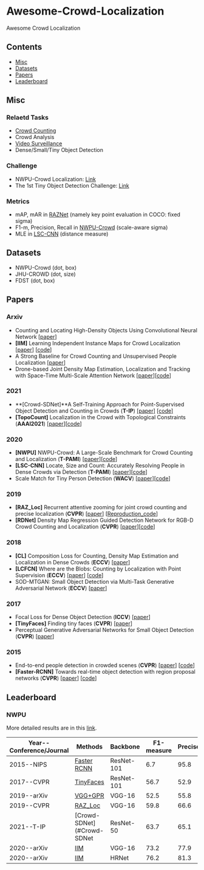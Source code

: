# Awesome-Crowd-Localization
Awesome Crowd Localization

## Contents
* [Misc](#misc)
* [Datasets](#datasets)
* [Papers](#papers)
* [Leaderboard](#leaderboard)

## Misc

### Relaetd Tasks
- [Crowd Counting](https://github.com/gjy3035/Awesome-Crowd-Counting)
- Crowd Analysis
- [Video Surveillance](https://github.com/CommissarMa/Awesome-Public-Safety-in-Vision)
- Dense/Small/Tiny Object Detection

### Challenge
- NWPU-Crowd Localization: [Link](https://www.crowdbenchmark.com/nwpucrowdloc.html)
- The 1st Tiny Object Detection Challenge: [Link](https://github.com/ucas-vg/TinyBenchmark)

### Metrics
- mAP, mAR in [RAZNet](http://www.muyadong.com/paper/cvpr19_0484.pdf) (namely key point evaluation in COCO: fixed sigma)
- F1-m, Precision, Recall in [NWPU-Crowd](https://arxiv.org/abs/2001.03360) (scale-aware sigma)
- MLE in [LSC-CNN](https://arxiv.org/abs/1906.07538) (distance measure)

## Datasets
- NWPU-Crowd (dot, box)
- JHU-CROWD (dot, size)
- FDST (dot, box)

## Papers

### Arxiv
- Counting and Locating High-Density Objects Using Convolutional Neural Network [[paper](https://arxiv.org/pdf/2102.04366.pdf)]
- <a name="IIM"></a> **[IIM]**  Learning Independent Instance Maps for Crowd Localization  [[paper](https://arxiv.org/pdf/2012.04164.pdf)] [[code](https://github.com/taohan10200/IIM)]
- A Strong Baseline for Crowd Counting and Unsupervised People Localization [[paper](https://arxiv.org/abs/2011.03725)]
- Drone-based Joint Density Map Estimation, Localization and Tracking with Space-Time Multi-Scale Attention Network [[paper](https://arxiv.org/abs/1912.01811)][[code](https://github.com/VisDrone)]

### 2021
- <a name="Crowd-SDNet"></a> **[Crowd-SDNet]**A Self-Training Approach for Point-Supervised Object Detection and Counting in Crowds (**T-IP**) [[paper]](https://ieeexplore.ieee.org/abstract/document/9347744/) [[code]]( https://github.com/WangyiNTU/Point-supervised-crowd-detection)
- <a name="TopoCount"></a> **[TopoCount]**  Localization in the Crowd with Topological Constraints (**AAAI2021**) [[paper](https://arxiv.org/abs/2012.12482)][[code](https://github.com/ShahiraAbousamra/TopoCount)]

### 2020 
- <a name="NWPU"></a> **[NWPU]** NWPU-Crowd: A Large-Scale Benchmark for Crowd Counting and Localization (**T-PAMI**) [[paper](https://arxiv.org/abs/2001.03360)][[code](https://gjy3035.github.io/NWPU-Crowd-Sample-Code/)]
- <a name="LSC-CNN"></a> **[LSC-CNN]** Locate, Size and Count: Accurately Resolving People in Dense Crowds via Detection (**T-PAMI**) [[paper](https://arxiv.org/abs/1906.07538)][[code](https://github.com/val-iisc/lsc-cnn)]
- Scale Match for Tiny Person Detection (**WACV**) [[paper](https://openaccess.thecvf.com/content_WACV_2020/papers/Yu_Scale_Match_for_Tiny_Person_Detection_WACV_2020_paper.pdf)][[code](https://github.com/ucas-vg/TinyBenchmark)]


### 2019 

- <a name="RAZ_Loc"></a> **[RAZ_Loc]** Recurrent attentive zooming for joint crowd counting and precise localization  (**CVPR**) [[paper](https://www.cv-foundation.org/openaccess/content_cvpr_2016/papers/Stewart_End-To-End_People_Detection_CVPR_2016_paper.pdf)] [[Reproduction_code](https://github.com/gjy3035/NWPU-Crowd-Sample-Code-for-Localization)]
- <a name="RDNet"></a> **[RDNet]** Density Map Regression Guided Detection Network for RGB-D Crowd Counting and Localization (**CVPR**) [[paper](http://openaccess.thecvf.com/content_CVPR_2019/papers/Lian_Density_Map_Regression_Guided_Detection_Network_for_RGB-D_Crowd_Counting_CVPR_2019_paper.pdf)][[code](https://github.com/svip-lab/RGBD-Counting)] 

### 2018 
- <a name="CL"></a> **[CL]** Composition Loss for Counting, Density Map Estimation and Localization in Dense Crowds (**ECCV**) [[paper](https://arxiv.org/abs/1808.01050)]
- <a name="LCFCN"></a> **[LCFCN]**  Where are the Blobs: Counting by Localization with Point Supervision (**ECCV**) [[paper](https://arxiv.org/abs/1807.09856)] [[code](https://github.com/ElementAI/LCFCN)]
- SOD-MTGAN: Small Object Detection via Multi-Task Generative Adversarial Network (**ECCV**) [[paper](https://openaccess.thecvf.com/content_ECCV_2018/papers/Yongqiang_Zhang_SOD-MTGAN_Small_Object_ECCV_2018_paper.pdf)]

### 2017 
- Focal Loss for Dense Object Detection (**ICCV**) [[paper](https://openaccess.thecvf.com/content_ICCV_2017/papers/Lin_Focal_Loss_for_ICCV_2017_paper.pdf)]
- <a name="TinyFaces"></a> **[TinyFaces]** Finding tiny faces (**CVPR**) [[paper](https://openaccess.thecvf.com/content_cvpr_2017/papers/Hu_Finding_Tiny_Faces_CVPR_2017_paper.pdf)]
- Perceptual Generative Adversarial Networks for Small Object Detection (**CVPR**) [[paper](https://openaccess.thecvf.com/content_cvpr_2017/papers/Li_Perceptual_Generative_Adversarial_CVPR_2017_paper.pdf)]

### 2015 
- <a name="Hydra-CNN"></a>  End-to-end people detection in crowded scenes  (**CVPR**) [[paper](https://www.cv-foundation.org/openaccess/content_cvpr_2016/papers/Stewart_End-To-End_People_Detection_CVPR_2016_paper.pdf)] [[code](https://github.com/gramuah/ccnn)]
- <a name="Faster_RCNN"></a> **[Faster-RCNN]** Towards real-time object detection with region proposal networks  (**CVPR**) [[paper](http://agamenon.tsc.uah.es/Investigacion/gram/publications/eccv2016-onoro.pdf)] [[code](https://github.com/gramuah/ccnn)]

## Leaderboard

### NWPU

More detailed results are in this [link](https://www.crowdbenchmark.com/nwpucrowdloc.html).

| Year--Conference/Journal |Methods      |Backbone |F1-measure|Precise|Recall|        A0~A5                 |  Avg. | 
|  --------------------------|----------|---------- | -------  | --------| -------|-------------------------     |-------|
| 2015--NIPS | [Faster RCNN](#RCNN)       |ResNet-101| 6.7      | 95.8    | 3.5    | 0/0.002/0.4/7.9/37.2/63.5    | 18.2  |
| 2017--CVPR | [TinyFaces](#TinyFaces)    |ResNet-101| 56.7     | 52.9    | 61.1   | 4.2/22.6/59.1/90.0/93.1/89.6 | 59.8  |
| 2019--arXiv | [VGG+GPR](#VGG)           |VGG-16    | 52.5     | 55.8    | 49.6   | 3.1/27.2/49.1/68.7/49.8/26.3 | 37.4  |
| 2019--CVPR | [RAZ_Loc](#RAZ_Loc)        |VGG-16    | 59.8     | 66.6    | 54.3   | 3.1/27.2/49.1/68.7/49.8/26.3 | 42.4  |
| 2021--T-IP | [Crowd-SDNet](#Crowd-SDNet |ResNet-50 | 63.7     | 65.1    | 62.4   | 7.3/43.7/62.4/75.7/71.2/70.2 | 55.1  |
| 2020--arXiv | [IIM](#IIM)               |VGG-16    | 73.2     | 77.9    | 69.2   | 10.1/44.1/70.7/82.4/83.0/61.4| 58.7  | 
| 2020--arXiv | [IIM](#IIM)               |HRNet     | 76.2     | 81.3    | 71.7   | 12.0/46.0/73.2/85.5/86.7/64.3| 61.3  |  
